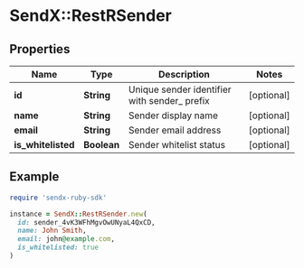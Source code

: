 # SendX::RestRSender

## Properties

| Name | Type | Description | Notes |
| ---- | ---- | ----------- | ----- |
| **id** | **String** | Unique sender identifier with sender_ prefix | [optional] |
| **name** | **String** | Sender display name | [optional] |
| **email** | **String** | Sender email address | [optional] |
| **is_whitelisted** | **Boolean** | Sender whitelist status | [optional] |

## Example

```ruby
require 'sendx-ruby-sdk'

instance = SendX::RestRSender.new(
  id: sender_4vK3WFhMgvOwUNyaL4QxCD,
  name: John Smith,
  email: john@example.com,
  is_whitelisted: true
)
```

